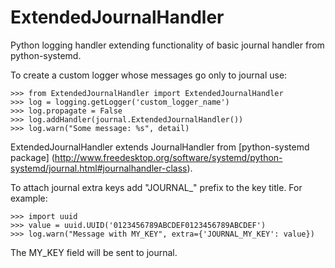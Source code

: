 # ExtendedJournalHandler
Python logging handler extending functionality of basic journal handler from python-systemd.

To create a custom logger whose messages go only to journal use:

```
>>> from ExtendedJournalHandler import ExtendedJournalHandler
>>> log = logging.getLogger('custom_logger_name')
>>> log.propagate = False
>>> log.addHandler(journal.ExtendedJournalHandler())
>>> log.warn("Some message: %s", detail)
```

ExtendedJournalHandler extends JournalHandler from [python-systemd package] (http://www.freedesktop.org/software/systemd/python-systemd/journal.html#journalhandler-class).


To attach journal extra keys add "JOURNAL_" prefix to the key title. For example:

```
>>> import uuid
>>> value = uuid.UUID('0123456789ABCDEF0123456789ABCDEF')
>>> log.warn("Message with MY_KEY", extra={'JOURNAL_MY_KEY': value})
```

The MY_KEY field will be sent to journal.

